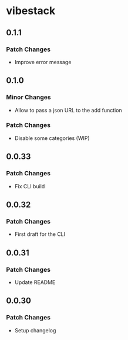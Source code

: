 # vibestack

## 0.1.1

### Patch Changes

- Improve error message

## 0.1.0

### Minor Changes

- Allow to pass a json URL to the add function

### Patch Changes

- Disable some categories (WIP)

## 0.0.33

### Patch Changes

- Fix CLI build

## 0.0.32

### Patch Changes

- First draft for the CLI

## 0.0.31

### Patch Changes

- Update README

## 0.0.30

### Patch Changes

- Setup changelog
